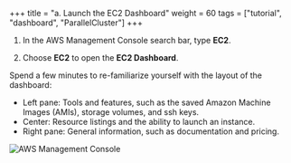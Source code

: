 +++
title = "a. Launch the EC2 Dashboard"
weight = 60
tags = ["tutorial", "dashboard", "ParallelCluster"]
+++

1.	In the AWS Management Console search bar, type **EC2**.

2.	Choose **EC2** to open the **EC2 Dashboard**. 


Spend a few minutes to re-familiarize yourself with the layout of the dashboard:

- Left pane: Tools and features, such as the saved Amazon Machine Images (AMIs), storage volumes, and ssh keys.
- Center: Resource listings and the ability to launch an instance. 
- Right pane: General information, such as documentation and pricing.

![AWS Management Console](/images/hpc-aws-parallelcluster-workshop/aws-ec2.png)





